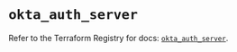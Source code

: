 # `okta_auth_server`

Refer to the Terraform Registry for docs: [`okta_auth_server`](https://registry.terraform.io/providers/okta/okta/4.13.0/docs/resources/auth_server).
